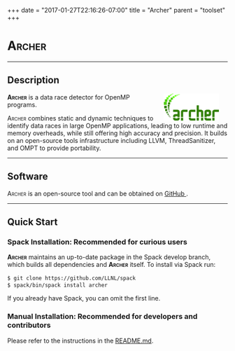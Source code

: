 +++
date = "2017-01-27T22:16:26-07:00"
title = "Archer"
parent = "toolset"
+++

<h1><span style="font-variant: small-caps;">Archer</span></h1>

---

## Description

<img src="../img/archer_logo.svg" width="25%" alt="Archer Logo" title="Archer" align="right" style="margin-left: 20px; margin-right: 20px;"/>

<span style="font-variant: small-caps;"><b>Archer</b></span> is a data race detector for OpenMP programs.

<span style="font-variant: small-caps;">Archer</span> combines static and dynamic techniques to identify data races in large OpenMP applications, leading to low runtime and memory overheads, while still offering high accuracy and precision. It builds on an open-source tools infrastructure including LLVM, ThreadSanitizer, and OMPT to provide portability.

---

## Software

<span style="font-variant: small-caps;">Archer</span> is an open-source tool and can be obtained on <a class="smooth-link" title="GitHub" href="https://github.com/PRUNERS/archer" target="_blank">GitHub <i class="fa fa-github"></i></a>.

---

## Quick Start

### Spack Installation: Recommended for curious users

<span style="font-variant: small-caps;"><b>Archer</b></span> maintains an up-to-date package in the Spack develop branch, which builds all dependencies and <span style="font-variant: small-caps;"><b>Archer</b></span> itself. To install via Spack run:

```console
$ git clone https://github.com/LLNL/spack
$ spack/bin/spack install archer
```

If you already have Spack, you can omit the first line.

### Manual Installation: Recommended for developers and contributors

Please refer to the instructions in the
<a class="smooth-link" title="README" href="https://github.com/PRUNERS/archer/blob/master/README.md" target="_blank">README.md</a>. 
